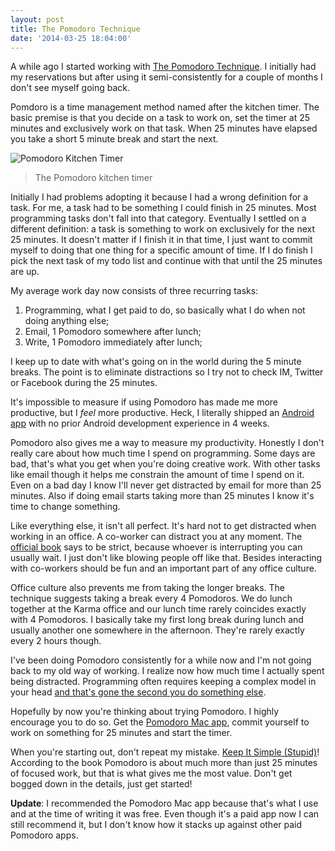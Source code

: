 ```yaml
---
layout: post
title: The Pomodoro Technique
date: '2014-03-25 18:04:00'
---
```


A while ago I started working with [The Pomodoro Technique][]. I initially had my reservations but after using it semi-consistently for a couple of months I don't see myself going back.

[The Pomodoro Technique]: http://pomodorotechnique.com/

Pomdoro is a time management method named after the kitchen timer. The basic premise is that you decide on a task to work on, set the timer at 25 minutes and exclusively work on that task. When 25 minutes have elapsed you take a short 5 minute break and start the next.

![Pomodoro Kitchen Timer](http://mechanicaldelay.com/wp-content/uploads/2013/06/6a00d83454b21e69e2017743ac59f5970d-800wi.png)

[the kitchen timer]: http://mechanicaldelay.com/wp-content/uploads/2013/06/6a00d83454b21e69e2017743ac59f5970d-800wi.png

> The Pomodoro kitchen timer

Initially I had problems adopting it because I had a wrong definition for a task. For me, a task had to be something I could finish in 25 minutes. Most programming tasks don't fall into that category. Eventually I settled on a different definition: a task is something to work on exclusively for the next 25 minutes. It doesn't matter if I finish it in that time, I just want to commit myself to doing that one thing for a specific amount of time. If I do finish I pick the next task of my todo list and continue with that until the 25 minutes are up.

My average work day now consists of three recurring tasks:

1. Programming, what I get paid to do, so basically what I do when not doing anything else;
2. Email, 1 Pomodoro somewhere after lunch;
3. Write, 1 Pomodoro immediately after lunch;

I keep up to date with what's going on in the world during the 5 minute breaks. The point is to eliminate distractions so I try not to check IM, Twitter or Facebook during the 25 minutes.

It's impossible to measure if using Pomodoro has made me more productive, but I _feel_ more productive. Heck, I literally shipped an [Android app][] with no prior Android development experience in 4 weeks.

[Android app]: https://play.google.com/store/apps/details?id=com.yourkarma.android

Pomodoro also gives me a way to measure my productivity. Honestly I don't really care about how much time I spend on programming. Some days are bad, that's what you get when you're doing creative work. With other tasks like email though it helps me constrain the amount of time I spend on it. Even on a bad day I know I'll never get distracted by email for more than 25 minutes. Also if doing email starts taking more than 25 minutes I know it's time to change something.

Like everything else, it isn't all perfect. It's hard not to get distracted when working in an office. A co-worker can distract you at any moment. The [official book][] says to be strict, because whoever is interrupting you can usually wait. I just don't like blowing people off like that. Besides interacting with co-workers should be fun and an important part of any office culture.

[official book]: http://pomodorotechnique.com/book/

Office culture also prevents me from taking the longer breaks. The technique suggests taking a break every 4 Pomodoros. We do lunch together at the Karma office and our lunch time rarely coincides exactly with 4 Pomodoros. I basically take my first long break during lunch and usually another one somewhere in the afternoon. They're rarely exactly every 2 hours though.

I've been doing Pomodoro consistently for a while now and I'm not going back to my old way of working. I realize now how much time I actually spent being distracted. Programming often requires keeping a complex model in your head [and that's gone the second you do something else](http://ubuntuone.com/27zU9Q5Tlqkoohp6cO4sF2).

Hopefully by now you're thinking about trying Pomodoro. I highly encourage you to do so. Get the [Pomodoro Mac app][], commit yourself to work on something for 25 minutes and start the timer.

[Pomodoro Mac app]: https://itunes.apple.com/us/app/pomodoroapp/id705103149?mt=12

When you're starting out, don't repeat my mistake. [Keep It Simple (Stupid)][KISS]! According to the book Pomodoro is about much more than just 25 minutes of focused work, but that is what gives me the most value. Don't get bogged down in the details, just get started!

[KISS]: http://en.wikipedia.org/wiki/KISS_principle

**Update**: I recommended the Pomodoro Mac app because that's what I use and at the time of writing it was free. Even though it's a paid app now I can still recommend it, but I don't know how it stacks up against other paid Pomodoro apps.